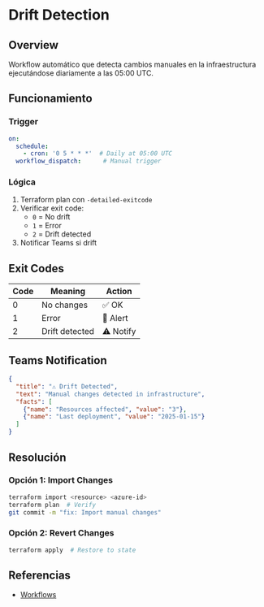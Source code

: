 # Drift Detection

## Overview

Workflow automático que detecta cambios manuales en la infraestructura ejecutándose diariamente a las 05:00 UTC.

## Funcionamiento

### Trigger

```yaml
on:
  schedule:
    - cron: '0 5 * * *'  # Daily at 05:00 UTC
  workflow_dispatch:      # Manual trigger
```

### Lógica

1. Terraform plan con `-detailed-exitcode`
2. Verificar exit code:
   - `0` = No drift
   - `1` = Error
   - `2` = Drift detected
3. Notificar Teams si drift

## Exit Codes

| Code | Meaning | Action |
|------|---------|--------|
| 0 | No changes | ✅ OK |
| 1 | Error | 🔴 Alert |
| 2 | Drift detected | ⚠️ Notify |

## Teams Notification

```json
{
  "title": "⚠️ Drift Detected",
  "text": "Manual changes detected in infrastructure",
  "facts": [
    {"name": "Resources affected", "value": "3"},
    {"name": "Last deployment", "value": "2025-01-15"}
  ]
}
```

## Resolución

### Opción 1: Import Changes

```bash
terraform import <resource> <azure-id>
terraform plan  # Verify
git commit -m "fix: Import manual changes"
```

### Opción 2: Revert Changes

```bash
terraform apply  # Restore to state
```

## Referencias

- [Workflows](workflows.md)
